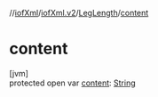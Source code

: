 //[iofXml](../../../index.md)/[iofXml.v2](../index.md)/[LegLength](index.md)/[content](content.md)

# content

[jvm]\
protected open var [content](content.md): [String](https://docs.oracle.com/javase/8/docs/api/java/lang/String.html)
